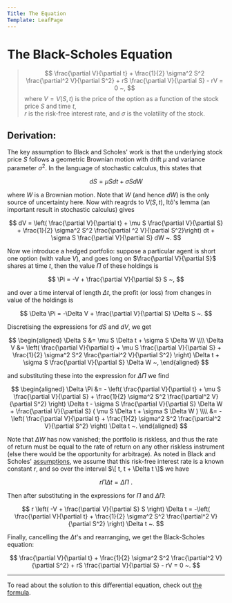 ```yaml
---
Title: The Equation
Template: LeafPage
---
```


# The Black-Scholes Equation

> $$ \frac{\partial V}{\partial t} + \frac{1}{2} \sigma^2 S^2 \frac{\partial^2 V}{\partial S^2} + rS \frac{\partial V}{\partial S} - rV = 0 ~, $$
> where
> $V = V(S,t)$ is the price of the option as a function of the stock price $S$ and time $t$,  
> $r$ is the risk-free interest rate, and $\sigma$ is the volatility of the stock.

## Derivation:

The key assumption to Black and Scholes' work is that the underlying stock price $S$ follows a geometric Brownian motion with drift $\mu$ and variance parameter $\sigma^2$. In the language of stochastic calculus, this states that

$$ dS = \mu S dt + \sigma S dW $$

where $W$ is a Brownian motion. Note that $W$ (and hence $dW$) is the only source of uncertainty here. Now with reagrds to $V(S,t)$, Itô's lemma (an important result in stochastic calculus) gives

$$ dV = \left( \frac{\partial V}{\partial t} + \mu S \frac{\partial V}{\partial S} + \frac{1}{2} \sigma^2 S^2 \frac{\partial ^2 V}{\partial S^2}\right) dt + \sigma S \frac{\partial V}{\partial S} dW ~. $$

Now we introduce a hedged portfolio: suppose a particular agent is short one option (with value $V$), and goes long on $\frac{\partial V}{\partial S}$ shares at time $t$, then the value $\Pi$ of these holdings is

$$ \Pi = -V + \frac{\partial V}{\partial S} S ~, $$

and over a time interval of length $\Delta t$, the profit (or loss) from changes in value of the holdings is

$$ \Delta \Pi = -\Delta V + \frac{\partial V}{\partial S} \Delta S ~. $$

Discretising the expressions for $dS$ and $dV$, we get

$$ \begin{aligned}
\Delta S &= \mu S \Delta t + \sigma S \Delta W \\\\
\Delta V &= \left( \frac{\partial V}{\partial t} + \mu S \frac{\partial V}{\partial S} + \frac{1}{2} \sigma^2 S^2 \frac{\partial^2 V}{\partial S^2} \right) \Delta t + \sigma S \frac{\partial V}{\partial S} \Delta W ~,
\end{aligned} $$

and substituting these into the expression for $\Delta \Pi$ we find

$$ \begin{aligned}
\Delta \Pi &= - \left( \frac{\partial V}{\partial t} + \mu S \frac{\partial V}{\partial S} + \frac{1}{2} \sigma^2 S^2 \frac{\partial^2 V}{\partial S^2} \right) \Delta t - \sigma S \frac{\partial V}{\partial S} \Delta W + \frac{\partial V}{\partial S} ( \mu S \Delta t + \sigma S \Delta W ) \\\\
&= -\left( \frac{\partial V}{\partial t} + \frac{1}{2} \sigma^2 S^2 \frac{\partial^2 V}{\partial S^2} \right) \Delta t ~.
\end{aligned} $$

Note that $\Delta W$ has now vanished; the portfolio is riskless, and thus the rate of return must be equal to  the rate of return on any other riskless instrument (else there would be the opportunity for arbitrage). As noted in Black and Scholes' [assumptions](1Model), we assume that this risk-free interest rate is a known constant $r$, and so over the interval $\[ t, t + \Delta t \]$ we have

$$ r \Pi \Delta t = \Delta \Pi ~. $$

Then after substituting in the expressions for $\Pi$ and $\Delta \Pi$:

$$ r \left( -V + \frac{\partial V}{\partial S} S \right) \Delta t = -\left( \frac{\partial V}{\partial t} + \frac{1}{2} \sigma^2 S^2 \frac{\partial^2 V}{\partial S^2} \right) \Delta t ~. $$

Finally, cancelling the $\Delta t$'s and rearranging, we get the Black-Scholes equation:

$$ \frac{\partial V}{\partial t} + \frac{1}{2} \sigma^2 S^2 \frac{\partial^2 V}{\partial S^2} + rS \frac{\partial V}{\partial S} - rV = 0 ~. $$

---

To read about the solution to this differential equation, check out [the formula](course/finance/Black-Scholes/3Formula).
